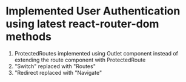 # Implemented User Authentication using latest react-router-dom methods
1. ProtectedRoutes implemented using Outlet component instead of extending the route component with ProtectedRoute
2. "Switch" replaced with "Routes"
3. "Redirect replaced with "Navigate"

